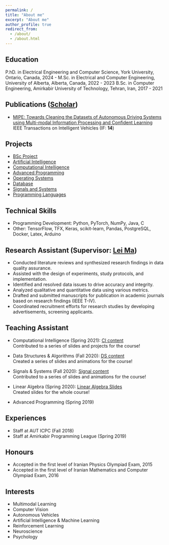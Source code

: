 ```yaml
---
permalink: /
title: "About me"
excerpt: "About me"
author_profile: true
redirect_from: 
  - /about/
  - /about.html
---
```



Education
------
P.hD. in Electrical Engineering and Computer Science, York University, Ontario, Canada, 2024 - 
M.Sc. in Electrical and Computer Engineering, University of Alberta, Alberta, Canada, 2022 - 2023
B.Sc. in Computer Engineering, Amirkabir University of Technology, Tehran, Iran, 2017 - 2021


Publications ([Scholar](https://scholar.google.com/citations?user=dSaBcsEAAAAJ&hl=en))
------
* [MIPE: Towards Cleaning the Datasets of Autonomous Driving Systems using Multi-modal Information Processing and Confident Learning](https://ieeexplore.ieee.org/document/10271748)
<br>IEEE Transactions on Intelligent Vehicles (IF: **14**)

Projects
------
* [BSc Project](https://github.com/MatinTavakoli/BSc-Project)
* [Artificial Intelligence](https://github.com/MatinTavakoli/Artificial-Intelligence)
* [Computational Intelligence](https://github.com/MatinTavakoli/Computational-Intelligence)
* [Advanced Programming](https://github.com/MatinTavakoli/Advanced-Programming)
* [Operating Systems](https://github.com/MatinTavakoli/Operating-Systems)
* [Database](https://github.com/MatinTavakoli/Database)
* [Signals and Systems](https://github.com/MatinTavakoli/SignalsAndSystems)
* [Programming Languages](https://github.com/MatinTavakoli/Programming-Languages)


Technical Skills
-----
* Programming Development: Python, PyTorch, NumPy, Java, C
* Other: TensorFlow, TFX, Keras, scikit-learn, Pandas, PostgreSQL, Docker, Latex, Arduino

Research Assistant (Supervisor: [Lei Ma](https://www.malei.org/))
------
* Conducted literature reviews and synthesized research findings in data quality assurance.
* Assisted with the design of experiments, study protocols, and implementation.
* Identified and resolved data issues to drive accuracy and integrity.
* Analyzed qualitative and quantitative data using various metrics.
* Drafted and submitted manuscripts for publication in academic journals based on research findings (IEEE T-IV).
* Coordinated recruitment efforts for research studies by developing advertisements, screening applicants.


Teaching Assistant
------
* Computational Intelligence (Spring 2021): [CI content](https://github.com/HosseinZaredar/Computational-Intelligence)
<br>Contributed to a series of slides and projects for the course!

* Data Structures & Algorithms (Fall 2020): [DS content](https://github.com/MatinTavakoli/Data-Structures-and-Algorithms)
<br>Created a series of slides and animations for the course!

* Signals & Systems (Fall 2020): [Signal content](https://github.com/HosseinZaredar/Signals-and-Systems)
<br>Contributed to a series of slides and animations for the course!

* Linear Algebra (Spring 2020): [Linear Algebra Slides](https://github.com/MatinTavakoli/Linear-Algebra)
<br>Created slides for the whole course!

* Advanced Programming (Spring 2019)


Experiences
------
* Staff at AUT ICPC (Fall 2018)
* Staff at Amirkabir Programming League (Spring 2019)


Honours
------
* Accepted in the first level of Iranian Physics Olympiad Exam, 2015
* Accepted in the first level of Iranian Mathematics and Computer Olympiad Exam, 2016


Interests
------
* Multimodal Learning
* Computer Vision
* Autonomous Vehicles
* Artificial Intelligence & Machine Learning
* Reinforcement Learning
* Neuroscience
* Psychology

